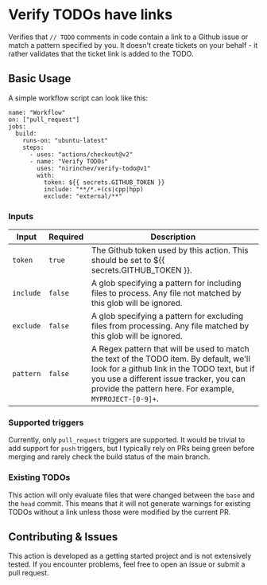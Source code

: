 # Verify TODOs have links

Verifies that `// TODO` comments in code contain a link to a Github issue or match a pattern specified by you. It doesn't
create tickets on your behalf - it rather validates that the ticket link is added to the TODO.

## Basic Usage

A simple workflow script can look like this:

```
name: "Workflow"
on: ["pull_request"]
jobs:
  build:
    runs-on: "ubuntu-latest"
    steps:
      - uses: "actions/checkout@v2"
      - name: "Verify TODOs"
        uses: "nirinchev/verify-todo@v1"
        with:
          token: ${{ secrets.GITHUB_TOKEN }}
          include: "**/*.+(cs|cpp|hpp)
          exclude: "external/**"
```

### Inputs

| Input | Required | Description |
|-|-|-|
| `token` | `true` | The Github token used by this action. This should be set to ${{ secrets.GITHUB_TOKEN }}. |
| `include` | `false` | A glob specifying a pattern for including files to process. Any file not matched by this glob will be ignored. |
| `exclude` | `false` | A glob specifying a pattern for excluding files from processing. Any file matched by this glob will be ignored. |
| `pattern` | `false` | A Regex pattern that will be used to match the text of the TODO item. By default, we'll look for a github link in the TODO text, but if you use a different issue tracker, you can provide the pattern here. For example, `MYPROJECT-[0-9]+`. |

### Supported triggers

Currently, only `pull_request` triggers are supported. It would be trivial to add support for `push` triggers, but I typically rely on PRs being green before merging and rarely check the build status of the main branch.

### Existing TODOs

This action will only evaluate files that were changed between the `base` and the `head` commit. This means that it will not generate warnings for existing TODOs without a link unless those were modified by the current PR.

## Contributing & Issues

This action is developed as a getting started project and is not extensively tested. If you encounter problems, feel free to open an issue or submit a pull request.
